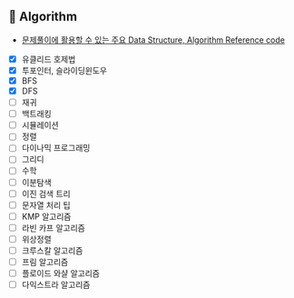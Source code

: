 ## 📍 Algorithm
* [문제풀이에 활용할 수 있는 주요 Data Structure, Algorithm Reference code](https://swexpertacademy.com/main/code/referenceCode/referenceCodeList.do?)

* [x] 유클리드 호제법
* [x] 투포인터, 슬라이딩윈도우
* [x] BFS
* [x] DFS
* [ ] 재귀
* [ ] 백트래킹
* [ ] 시뮬레이션
* [ ] 정렬
* [ ] 다이나믹 프로그래밍
* [ ] 그리디
* [ ] 수학
* [ ] 이분탐색
* [ ] 이진 검색 트리
* [ ] 문자열 처리 팁
* [ ] KMP 알고리즘
* [ ] 라빈 카프 알고리즘
* [ ] 위상정렬
* [ ] 크루스칼 알고리즘
* [ ] 프림 알고리즘
* [ ] 플로이드 와샬 알고리즘
* [ ] 다익스트라 알고리즘